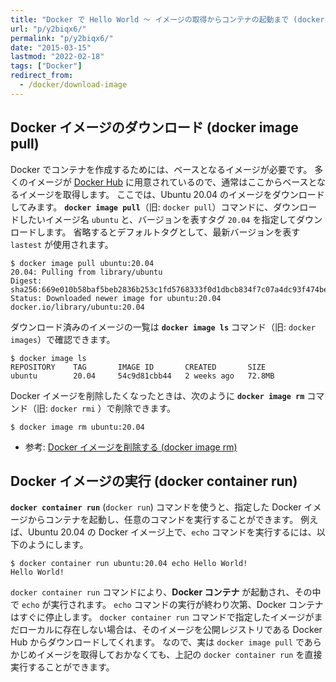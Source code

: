 ```yaml
---
title: "Docker で Hello World 〜 イメージの取得からコンテナの起動まで (docker image pull, docker container run)"
url: "p/y2biqx6/"
permalink: "p/y2biqx6/"
date: "2015-03-15"
lastmod: "2022-02-18"
tags: ["Docker"]
redirect_from:
  - /docker/download-image
---
```


Docker イメージのダウンロード (docker image pull)
----

Docker でコンテナを作成するためには、ベースとなるイメージが必要です。
多くのイメージが [Docker Hub](https://hub.docker.com/) に用意されているので、通常はここからベースとなるイメージを取得します。
ここでは、Ubuntu 20.04 のイメージをダウンロードしてみます。
__`docker image pull`__（旧: `docker pull`）コマンドに、ダウンロードしたいイメージ名 `ubuntu` と、バージョンを表すタグ `20.04` を指定してダウンロードします。
省略するとデフォルトタグとして、最新バージョンを表す `lastest` が使用されます。

```console
$ docker image pull ubuntu:20.04
20.04: Pulling from library/ubuntu
Digest: sha256:669e010b58baf5beb2836b253c1fd5768333f0d1dbcb834f7c07a4dc93f474be
Status: Downloaded newer image for ubuntu:20.04
docker.io/library/ubuntu:20.04
```

ダウンロード済みのイメージの一覧は __`docker image ls`__ コマンド（旧: `docker images`）で確認できます。

```console
$ docker image ls
REPOSITORY    TAG       IMAGE ID       CREATED       SIZE
ubuntu        20.04     54c9d81cbb44   2 weeks ago   72.8MB
```

Docker イメージを削除したくなったときは、次のように __`docker image rm`__ コマンド（旧: `docker rmi` ）で削除できます。

```console
$ docker image rm ubuntu:20.04
```

- 参考: [Docker イメージを削除する (docker image rm)](/p/8fjnqtw/)


Docker イメージの実行 (docker container run)
----

__`docker container run`__ (`docker run`) コマンドを使うと、指定した Docker イメージからコンテナを起動し、任意のコマンドを実行することができます。
例えば、Ubuntu 20.04 の Docker イメージ上で、`echo` コマンドを実行するには、以下のようにします。

```console
$ docker container run ubuntu:20.04 echo Hello World!
Hello World!
```

`docker container run` コマンドにより、__Docker コンテナ__ が起動され、その中で `echo` が実行されます。
`echo` コマンドの実行が終わり次第、Docker コンテナはすぐに停止します。
`docker container run` コマンドで指定したイメージがまだローカルに存在しない場合は、そのイメージを公開レジストリである Docker Hub からダウンロードしてくれます。
なので、実は `docker image pull` であらかじめイメージを取得しておかなくても、上記の `docker container run` を直接実行することができます。

